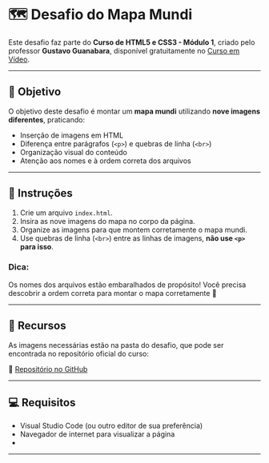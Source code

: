 # 🗺️ Desafio do Mapa Mundi

Este desafio faz parte do **Curso de HTML5 e CSS3 - Módulo 1**, criado pelo professor **Gustavo Guanabara**, disponível gratuitamente no [Curso em Vídeo](https://www.cursoemvideo.com/curso/html5-css3-modulo1).

---

## 🎯 Objetivo

O objetivo deste desafio é montar um **mapa mundi** utilizando **nove imagens diferentes**, praticando:

- Inserção de imagens em HTML
- Diferença entre parágrafos (`<p>`) e quebras de linha (`<br>`)
- Organização visual do conteúdo
- Atenção aos nomes e à ordem correta dos arquivos

---

## 🔧 Instruções

1. Crie um arquivo `index.html`.
2. Insira as nove imagens do mapa no corpo da página.
3. Organize as imagens para que montem corretamente o mapa mundi.
4. Use quebras de linha (`<br>`) entre as linhas de imagens, **não use `<p>` para isso**.

### Dica:

Os nomes dos arquivos estão embaralhados de propósito! Você precisa descobrir a ordem correta para montar o mapa corretamente 🧩

---

## 📁 Recursos

As imagens necessárias estão na pasta do desafio, que pode ser encontrada no repositório oficial do curso:

🔗 [Repositório no GitHub](https://github.com/gustavoguanabara/html-css)

---

## 💻 Requisitos

- Visual Studio Code (ou outro editor de sua preferência)
- Navegador de internet para visualizar a página
- 
---


